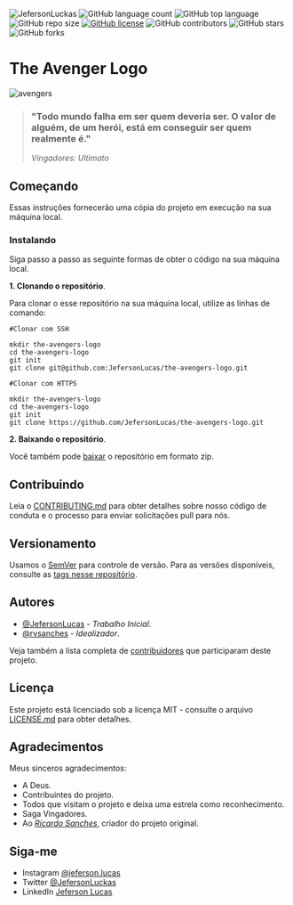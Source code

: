 ![JefersonLuckas](https://img.shields.io/badge/Jeferson%20Lucas-The%20Avengers%20Logo-green)
![GitHub language count](https://img.shields.io/github/languages/count/JefersonLucas/the-avengers-logo)
![GitHub top language](https://img.shields.io/github/languages/top/JefersonLucas/the-avengers-logo)
![GitHub repo size](https://img.shields.io/github/repo-size/JefersonLucas/the-avengers-logo)
[![GitHub license](https://img.shields.io/github/license/JefersonLucas/the-avengers-logo)](https://github.com/JefersonLucas/the-avengers-logo/blob/master/LICENSE)
![GitHub contributors](https://img.shields.io/github/contributors/JefersonLucas/the-avengers-logo)
![GitHub stars](https://img.shields.io/github/stars/JefersonLucas/the-avengers-logo?style=social)
![GitHub forks](https://img.shields.io/github/forks/JefersonLucas/the-avengers-logo?style=social)

# The Avenger Logo

![avengers](https://user-images.githubusercontent.com/39635734/83597108-d2b63a00-a53c-11ea-8b02-7642992c9ca9.png)


> ### "Todo mundo falha em ser quem deveria ser. O valor de alguém, de um herói, está em conseguir ser quem realmente é." 
>_Vingadores: Ultimato_

## Começando

Essas instruções fornecerão uma cópia do projeto em execução na sua máquina local.

### Instalando
Siga passo a passo as seguinte formas de obter o código na sua máquina local.

**1. Clonando o repositório**.

Para clonar o esse repositório na sua máquina local, utilize as linhas de comando:

```
#Clonar com SSH

mkdir the-avengers-logo
cd the-avengers-logo
git init
git clone git@github.com:JefersonLucas/the-avengers-logo.git
```

```
#Clonar com HTTPS

mkdir the-avengers-logo
cd the-avengers-logo
git init
git clone https://github.com/JefersonLucas/the-avengers-logo.git
```

**2. Baixando o repositório**.

Você também pode [baixar](https://github.com/JefersonLucas/the-avengers-logo/archive/master.zip) o repositório em formato zip.

## Contribuindo

Leia o [CONTRIBUTING.md](https://github.com/JefersonLucas/the-avengers-logo/blob/master/CONTRIBUTING.md) para obter detalhes sobre nosso código de conduta e o processo para enviar solicitações pull para nós.

## Versionamento

Usamos o [SemVer](https://semver.org/lang/pt-BR/) para controle de versão. Para as versões disponíveis, consulte as [tags nesse repositório](https://github.com/JefersonLucas/the-avengers-logo/tags).

## Autores

* [@JefersonLucas](https://github.com/JefersonLucas) - _Trabalho Inicial_.
* [@rvsanches](https://github.com/JefersonLucas) - _Idealizador_.

Veja também a lista completa de [contribuidores](https://github.com/JefersonLucas/the-avengers-logo/contributors) que participaram deste projeto.

## Licença

Este projeto está licenciado sob a licença MIT - consulte o arquivo [LICENSE.md](https://github.com/JefersonLucas/the-avengers-logo/blob/master/LICENSE) para obter detalhes.

## Agradecimentos

Meus sinceros agradecimentos:

* A Deus.
* Contribuintes do projeto.
* Todos que visitam o projeto e deixa uma estrela como reconhecimento.
* Saga Vingadores.
* Ao _[Ricardo Sanches](https://www.youtube.com/watch?v=k1CX7hQBn1Q)_, criador do projeto original.

## Siga-me

* Instagram [@jeferson.lucas](https://instagram.com/jeferson.luckas/)
* Twitter [@JefersonLuckas](https://twitter.com/JefersonLuckas)
* LinkedIn [Jeferson Lucas](https://www.linkedin.com/in/jeferson-lucas)

